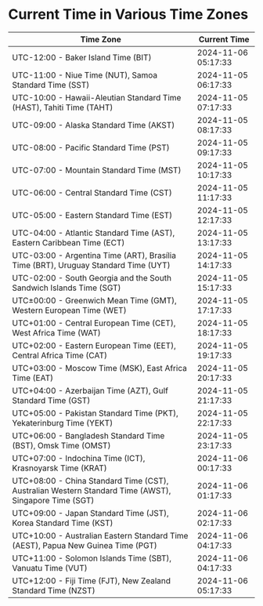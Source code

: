 # Current Time in Various Time Zones

| Time Zone | Current Time |
|-----------|--------------|
| UTC-12:00 - Baker Island Time (BIT) | 2024-11-06 05:17:33 |
| UTC-11:00 - Niue Time (NUT), Samoa Standard Time (SST) | 2024-11-05 06:17:33 |
| UTC-10:00 - Hawaii-Aleutian Standard Time (HAST), Tahiti Time (TAHT) | 2024-11-05 07:17:33 |
| UTC-09:00 - Alaska Standard Time (AKST) | 2024-11-05 08:17:33 |
| UTC-08:00 - Pacific Standard Time (PST) | 2024-11-05 09:17:33 |
| UTC-07:00 - Mountain Standard Time (MST) | 2024-11-05 10:17:33 |
| UTC-06:00 - Central Standard Time (CST) | 2024-11-05 11:17:33 |
| UTC-05:00 - Eastern Standard Time (EST) | 2024-11-05 12:17:33 |
| UTC-04:00 - Atlantic Standard Time (AST), Eastern Caribbean Time (ECT) | 2024-11-05 13:17:33 |
| UTC-03:00 - Argentina Time (ART), Brasília Time (BRT), Uruguay Standard Time (UYT) | 2024-11-05 14:17:33 |
| UTC-02:00 - South Georgia and the South Sandwich Islands Time (SGT) | 2024-11-05 15:17:33 |
| UTC±00:00 - Greenwich Mean Time (GMT), Western European Time (WET) | 2024-11-05 17:17:33 |
| UTC+01:00 - Central European Time (CET), West Africa Time (WAT) | 2024-11-05 18:17:33 |
| UTC+02:00 - Eastern European Time (EET), Central Africa Time (CAT) | 2024-11-05 19:17:33 |
| UTC+03:00 - Moscow Time (MSK), East Africa Time (EAT) | 2024-11-05 20:17:33 |
| UTC+04:00 - Azerbaijan Time (AZT), Gulf Standard Time (GST) | 2024-11-05 21:17:33 |
| UTC+05:00 - Pakistan Standard Time (PKT), Yekaterinburg Time (YEKT) | 2024-11-05 22:17:33 |
| UTC+06:00 - Bangladesh Standard Time (BST), Omsk Time (OMST) | 2024-11-05 23:17:33 |
| UTC+07:00 - Indochina Time (ICT), Krasnoyarsk Time (KRAT) | 2024-11-06 00:17:33 |
| UTC+08:00 - China Standard Time (CST), Australian Western Standard Time (AWST), Singapore Time (SGT) | 2024-11-06 01:17:33 |
| UTC+09:00 - Japan Standard Time (JST), Korea Standard Time (KST) | 2024-11-06 02:17:33 |
| UTC+10:00 - Australian Eastern Standard Time (AEST), Papua New Guinea Time (PGT) | 2024-11-06 04:17:33 |
| UTC+11:00 - Solomon Islands Time (SBT), Vanuatu Time (VUT) | 2024-11-06 04:17:33 |
| UTC+12:00 - Fiji Time (FJT), New Zealand Standard Time (NZST) | 2024-11-06 05:17:33 |
